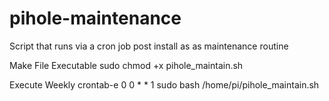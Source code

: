 # pihole-maintenance
Script that runs via a cron job post install as as maintenance routine

Make File Executable
sudo chmod +x pihole_maintain.sh

Execute Weekly
crontab-e 0 0 * * 1 sudo bash /home/pi/pihole_maintain.sh
